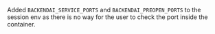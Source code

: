 Added `BACKENDAI_SERVICE_PORTS` and `BACKENDAI_PREOPEN_PORTS` to the session env as there is no way for the user to check the port inside the container.
